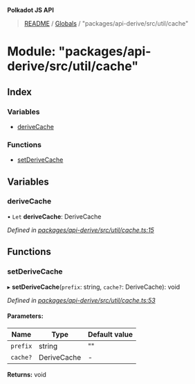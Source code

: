 **Polkadot JS API**

> [README](../README.md) / [Globals](../globals.md) / "packages/api-derive/src/util/cache"

# Module: "packages/api-derive/src/util/cache"

## Index

### Variables

* [deriveCache](_packages_api_derive_src_util_cache_.md#derivecache)

### Functions

* [setDeriveCache](_packages_api_derive_src_util_cache_.md#setderivecache)

## Variables

### deriveCache

• `Let` **deriveCache**: DeriveCache

*Defined in [packages/api-derive/src/util/cache.ts:15](https://github.com/polkadot-js/api/blob/cb93cb34b/packages/api-derive/src/util/cache.ts#L15)*

## Functions

### setDeriveCache

▸ **setDeriveCache**(`prefix`: string, `cache?`: DeriveCache): void

*Defined in [packages/api-derive/src/util/cache.ts:53](https://github.com/polkadot-js/api/blob/cb93cb34b/packages/api-derive/src/util/cache.ts#L53)*

#### Parameters:

Name | Type | Default value |
------ | ------ | ------ |
`prefix` | string | "" |
`cache?` | DeriveCache | - |

**Returns:** void
